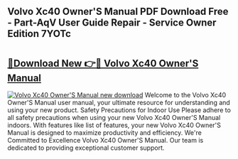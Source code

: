 ## Volvo Xc40 Owner'S Manual PDF Download Free - Part-AqV User Guide Repair - Service Owner Edition 7YOTc

# <h2><a href="http://cf29602.oget.top/?id=Volvo+Xc40+Owner%27S+Manual">🔗Download New 👉🔴 Volvo Xc40 Owner'S Manual</a></h2>

[![Volvo Xc40 Owner'S Manual new download](https://i.imgur.com/5g1atiW.png)](http://cf29602.oget.top/?id=Volvo+Xc40+Owner%27S+Manual)
Welcome to the Volvo Xc40 Owner'S Manual user manual, your ultimate resource for understanding and using your new product. Safety Precautions for Indoor Use Please adhere to all safety precautions when using your new Volvo Xc40 Owner'S Manual indoors. With features like list of features, your new Volvo Xc40 Owner'S Manual is designed to maximize productivity and efficiency. We're Committed to Excellence Volvo Xc40 Owner'S Manual. Our team is dedicated to providing exceptional customer support.
